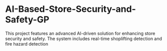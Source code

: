# AI-Based-Store-Security-and-Safety-GP
This project features an advanced AI-driven solution for enhancing store security and safety. The system includes real-time shoplifting detection and  fire hazard detection 
